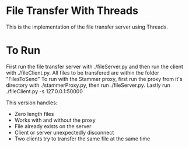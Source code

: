 # File Transfer With Threads

This is the implementation of the file transfer server using Threads. 

# To Run 
First run the file transfer server with ./fileServer.py and then run the client with ./fileClient.py. 
All files to be transfered are within the folder "FilesToSend"
To run with the Stammer proxy, first run the proxy from it's directory with ./stammerProxy.py, then run ./fileServer.py. Lastly run ./fileClient.py -s 127.0.0.1:50000

This version handles:
* Zero length files
* Works with and without the proxy
* File already exists on the server
* Client or server unexpectedly disconnect
* Two clients try to transfer the same file at the same time

